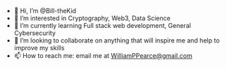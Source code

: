 - 👋 Hi, I’m @Bill-theKid
- 👀 I’m interested in Cryptography, Web3, Data Science
- 🌱 I’m currently learning Full stack web development, General Cybersecurity
- 💞️ I’m looking to collaborate on anything that will inspire me and help to improve my skills
- 📫 How to reach me: email me at WilliamPPearce@gmail.com
